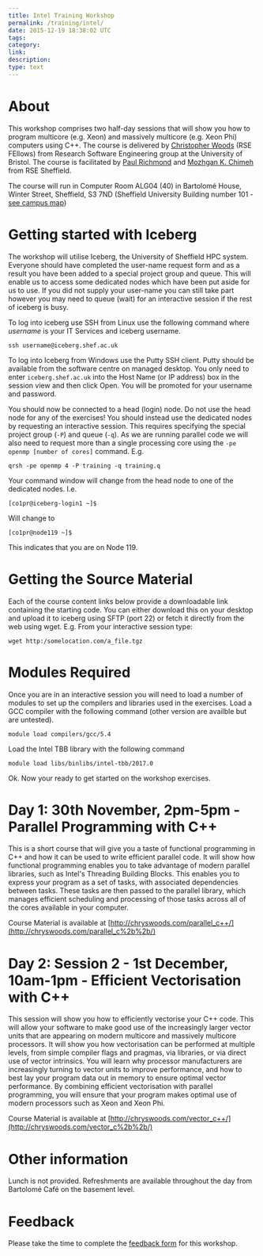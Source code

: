```yaml
---
title: Intel Training Workshop
permalink: /training/intel/
date: 2015-12-19 18:38:02 UTC
tags:
category:
link:
description:
type: text
---
```


# About

This workshop comprises two half-day sessions that will show you how to program multicore (e.g. Xeon) and massively multicore (e.g. Xeon Phi) computers using C++. The course is delivered by [Christopher Woods](http://www.bristol.ac.uk/brissynbio/people/person/christopher-j-woods/index.html) (RSE FEllows) from Research Software Engineering group at the University of Bristol. The course is facilitated by [Paul Richmond](http://paulrichmond.shef.ac.uk/) and [Mozhgan K. Chimeh](http://mkchimeh.staff.shef.ac.uk/) from RSE Sheffield.

The course will run in Computer Room ALG04 (40) in Bartolomé House, Winter Street, Sheffield, S3 7ND (Sheffield University Building number 101 - [see campus map](https://www.sheffield.ac.uk/polopoly_fs/1.656475!/file/campus-map-a-z-oct16.gif))

# Getting started with Iceberg

The workshop will utilise Iceberg, the University of Sheffield HPC system. Everyone should have completed the user-name request form and as a result you have been added to a special project group and queue. This will enable us to access some dedicated nodes which have been put aside for us to use. If you did not supply your user-name you can still take part however you may need to queue (wait) for an interactive session if the rest of iceberg is busy.

To log into iceberg use SSH from Linux use the following command where *username* is your IT Services and iceberg username.

    ssh username@iceberg.shef.ac.uk


To log into Iceberg from Windows use the Putty SSH client. Putty should be available from the software centre on managed desktop. You only need to enter ```iceberg.shef.ac.uk``` into the Host Name (or IP address) box in the session view and then click Open. You will be promoted for your username and password.

You should now be connected to a head (login) node. Do not use the head node for any of the exercises! You should instead use the dedicated nodes by requesting an interactive session. This requires specifying the special project group (```-P```) and queue (```-q```). As we are running parallel code we will also need to request more than a single processing core using the ```-pe openmp [number of cores]``` command. E.g.

    qrsh -pe openmp 4 -P training -q training.q

Your command window will change from the head node to one of the dedicated nodes. I.e.

    [co1pr@iceberg-login1 ~]$

Will change to

    [co1pr@node119 ~]$

This indicates that you are on Node 119.

# Getting the Source Material

Each of the course content links below provide a downloadable link containing the starting code. You can either download this on your desktop and upload it to iceberg using SFTP (port 22) or fetch it directly from  the web using wget. E.g. From your interactive session type:

    wget http:/somelocation.com/a_file.tgz

# Modules Required

Once you are in an interactive session you will need to load a number of modules to set up the compilers and libraries used in the exercises. Load a GCC compiler with the following command (other version are availble but are untested).

    module load compilers/gcc/5.4

Load the Intel TBB library with the following command

    module load libs/binlibs/intel-tbb/2017.0

Ok. Now your ready to get started on the workshop exercises.

# Day 1: 30th November, 2pm-5pm - Parallel Programming with C++

This is a short course that will give you a taste of functional programming in C++ and how it can be used to write efficient parallel code. It will show how functional programming enables you to take advantage of modern parallel libraries, such as Intel's Threading Building Blocks. This enables you to express your program as a set of tasks, with associated dependencies between tasks. These tasks are then passed to the parallel library, which manages efficient scheduling and processing of those tasks across all of the cores available in your computer.

Course Material is available at [http://chryswoods.com/parallel_c++/](http://chryswoods.com/parallel_c%2b%2b/)

# Day 2: Session 2 - 1st December, 10am-1pm - Efficient Vectorisation with C++

This session will show you how to efficiently vectorise your C++ code. This will allow your software to make good use of the increasingly larger vector units that are appearing on modern multicore and massively multicore processors. It will show you how vectorisation can be performed at multiple levels, from simple compiler flags and pragmas, via libraries, or via direct use of vector intrinsics. You will learn why processor manufacturers are increasingly turning to vector units to improve performance, and how to best lay your program data out in memory to ensure optimal vector performance. By combining efficient vectorisation with parallel programming, you will ensure that your program makes optimal use of modern processors such as Xeon and Xeon Phi.

Course Material is available at [http://chryswoods.com/vector_c++/](http://chryswoods.com/vector_c%2b%2b/)

# Other information

Lunch is not provided. Refreshments are available throughout the day from  Bartolomé Café on the basement level.

# Feedback

Please take the time to complete the [feedback form](https://docs.google.com/forms/d/e/1FAIpQLSey-EBMgr99kO4Za7FxOb7VuG4L_9w27_3TTxgexBVlGbpoFA/viewform?edit_requested=true) for this workshop.
